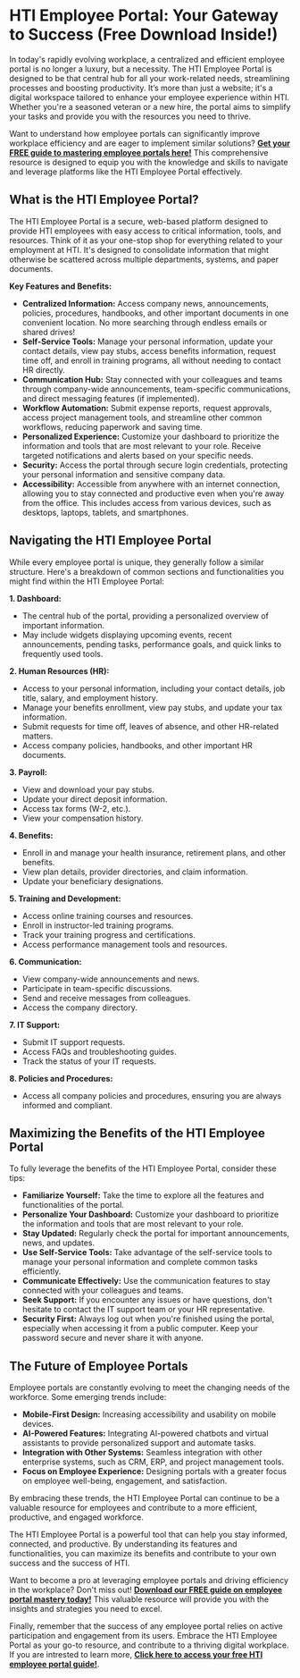 # HTI Employee Portal: Your Gateway to Success (Free Download Inside!)

In today's rapidly evolving workplace, a centralized and efficient employee portal is no longer a luxury, but a necessity. The HTI Employee Portal is designed to be that central hub for all your work-related needs, streamlining processes and boosting productivity. It’s more than just a website; it's a digital workspace tailored to enhance your employee experience within HTI. Whether you're a seasoned veteran or a new hire, the portal aims to simplify your tasks and provide you with the resources you need to thrive.

Want to understand how employee portals can significantly improve workplace efficiency and are eager to implement similar solutions? **[Get your FREE guide to mastering employee portals here!](https://udemywork.com/hti-employee-portal)** This comprehensive resource is designed to equip you with the knowledge and skills to navigate and leverage platforms like the HTI Employee Portal effectively.

## What is the HTI Employee Portal?

The HTI Employee Portal is a secure, web-based platform designed to provide HTI employees with easy access to critical information, tools, and resources. Think of it as your one-stop shop for everything related to your employment at HTI. It's designed to consolidate information that might otherwise be scattered across multiple departments, systems, and paper documents.

**Key Features and Benefits:**

*   **Centralized Information:** Access company news, announcements, policies, procedures, handbooks, and other important documents in one convenient location. No more searching through endless emails or shared drives!
*   **Self-Service Tools:** Manage your personal information, update your contact details, view pay stubs, access benefits information, request time off, and enroll in training programs, all without needing to contact HR directly.
*   **Communication Hub:** Stay connected with your colleagues and teams through company-wide announcements, team-specific communications, and direct messaging features (if implemented).
*   **Workflow Automation:** Submit expense reports, request approvals, access project management tools, and streamline other common workflows, reducing paperwork and saving time.
*   **Personalized Experience:** Customize your dashboard to prioritize the information and tools that are most relevant to your role. Receive targeted notifications and alerts based on your specific needs.
*   **Security:** Access the portal through secure login credentials, protecting your personal information and sensitive company data.
*   **Accessibility:** Accessible from anywhere with an internet connection, allowing you to stay connected and productive even when you're away from the office. This includes access from various devices, such as desktops, laptops, tablets, and smartphones.

## Navigating the HTI Employee Portal

While every employee portal is unique, they generally follow a similar structure. Here's a breakdown of common sections and functionalities you might find within the HTI Employee Portal:

**1. Dashboard:**

*   The central hub of the portal, providing a personalized overview of important information.
*   May include widgets displaying upcoming events, recent announcements, pending tasks, performance goals, and quick links to frequently used tools.

**2. Human Resources (HR):**

*   Access to your personal information, including your contact details, job title, salary, and employment history.
*   Manage your benefits enrollment, view pay stubs, and update your tax information.
*   Submit requests for time off, leaves of absence, and other HR-related matters.
*   Access company policies, handbooks, and other important HR documents.

**3. Payroll:**

*   View and download your pay stubs.
*   Update your direct deposit information.
*   Access tax forms (W-2, etc.).
*   View your compensation history.

**4. Benefits:**

*   Enroll in and manage your health insurance, retirement plans, and other benefits.
*   View plan details, provider directories, and claim information.
*   Update your beneficiary designations.

**5. Training and Development:**

*   Access online training courses and resources.
*   Enroll in instructor-led training programs.
*   Track your training progress and certifications.
*   Access performance management tools and resources.

**6. Communication:**

*   View company-wide announcements and news.
*   Participate in team-specific discussions.
*   Send and receive messages from colleagues.
*   Access the company directory.

**7. IT Support:**

*   Submit IT support requests.
*   Access FAQs and troubleshooting guides.
*   Track the status of your IT requests.

**8. Policies and Procedures:**

*   Access all company policies and procedures, ensuring you are always informed and compliant.

## Maximizing the Benefits of the HTI Employee Portal

To fully leverage the benefits of the HTI Employee Portal, consider these tips:

*   **Familiarize Yourself:** Take the time to explore all the features and functionalities of the portal.
*   **Personalize Your Dashboard:** Customize your dashboard to prioritize the information and tools that are most relevant to your role.
*   **Stay Updated:** Regularly check the portal for important announcements, news, and updates.
*   **Use Self-Service Tools:** Take advantage of the self-service tools to manage your personal information and complete common tasks efficiently.
*   **Communicate Effectively:** Use the communication features to stay connected with your colleagues and teams.
*   **Seek Support:** If you encounter any issues or have questions, don't hesitate to contact the IT support team or your HR representative.
*   **Security First:** Always log out when you're finished using the portal, especially when accessing it from a public computer. Keep your password secure and never share it with anyone.

## The Future of Employee Portals

Employee portals are constantly evolving to meet the changing needs of the workforce. Some emerging trends include:

*   **Mobile-First Design:** Increasing accessibility and usability on mobile devices.
*   **AI-Powered Features:** Integrating AI-powered chatbots and virtual assistants to provide personalized support and automate tasks.
*   **Integration with Other Systems:** Seamless integration with other enterprise systems, such as CRM, ERP, and project management tools.
*   **Focus on Employee Experience:** Designing portals with a greater focus on employee well-being, engagement, and satisfaction.

By embracing these trends, the HTI Employee Portal can continue to be a valuable resource for employees and contribute to a more efficient, productive, and engaged workforce.

The HTI Employee Portal is a powerful tool that can help you stay informed, connected, and productive. By understanding its features and functionalities, you can maximize its benefits and contribute to your own success and the success of HTI.

Want to become a pro at leveraging employee portals and driving efficiency in the workplace? Don't miss out! **[Download our FREE guide on employee portal mastery today!](https://udemywork.com/hti-employee-portal)** This valuable resource will provide you with the insights and strategies you need to excel.

Finally, remember that the success of any employee portal relies on active participation and engagement from its users. Embrace the HTI Employee Portal as your go-to resource, and contribute to a thriving digital workplace. If you are intrested to learn more, **[Click here to access your free HTI employee portal guide!](https://udemywork.com/hti-employee-portal)**.

